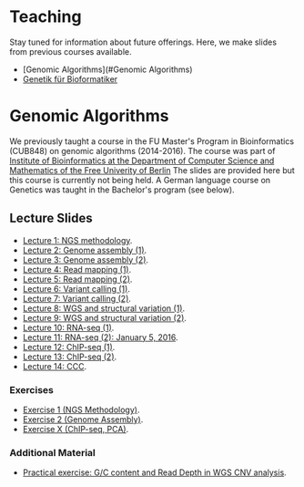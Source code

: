 # Teaching

Stay tuned for information about future offerings. Here, we make slides from previous courses available.

- [Genomic Algorithms](#Genomic Algorithms)
- [Genetik für Bioformatiker ](genetik.md)

# Genomic Algorithms

We previously taught a course in the FU Master's Program in Bioinformatics (CUB848)
on genomic algorithms (2014-2016). The course was part of 
[Institute of Bioinformatics at the Department of Computer Science and Mathematics of the Free Univerity of Berlin](https://www.mi.fu-berlin.de/en/bioinf/index.html)
The slides are provided here but this course is currently not being held. 
A German language course on Genetics was taught in the Bachelor's program (see below).

## Lecture Slides
* [Lecture 1: NGS methodology](../assets/teaching/Genomics/NGS-methodology.pdf).
* [Lecture 2: Genome assembly (1)](../assets/teaching/Genomics/genome-assembly1.pdf).
* [Lecture 3: Genome assembly (2)](../assets/teaching/Genomics/genome-assembly2.pdf).
* [Lecture 4: Read mapping (1)](../assets/teaching/Genomics/readmapping1.pdf).
* [Lecture 5: Read mapping (2)](../assets/teaching/Genomics/readmapping2.pdf).
* [Lecture 6: Variant calling (1)](../assets/teaching/Genomics/varcall-2013-A.pdf).
* [Lecture 7: Variant calling (2)](../assets/teaching/Genomics/varcall-2013-B.pdf).
* [Lecture 8: WGS and structural variation (1)](../assets/teaching/Genomics/structural-variation-2014.pdf).
* [Lecture 9: WGS and structural variation (2)](../assets/teaching/Genomics/MoDIL.pdf).
* [Lecture 10: RNA-seq (1)](../assets/teaching/Genomics/rnaseq1.pdf).
* [Lecture 11: RNA-seq (2): January 5, 2016](../assets/teaching/Genomics/rnaseq2.pdf).
* [Lecture 12: ChIP-seq (1)](../assets/teaching/Genomics/chipseq.pdf).
* [Lecture 13: ChIP-seq (2)](../assets/teaching/Genomics/chipseq2.pdf).
* [Lecture 14: CCC](../assets/teaching/Genomics/ccc.pdf).


### Exercises
* [Exercise 1 (NGS Methodology)](../assets/teaching/Genomics/Genomics-Exercise-1.pdf).
* [Exercise 2 (Genome Assembly)](../assets/teaching/Genomics/Genomics-Exercise-2.pdf).
* [Exercise X (ChIP-seq, PCA)](../assets/teaching/Genomics/Genomics-Exercise-ChIP-seq.pdf).


### Additional Material

* [Practical exercise: G/C content and Read Depth in WGS CNV analysis](assets/teaching/Genomics/CNV-Exercise.pdf).

